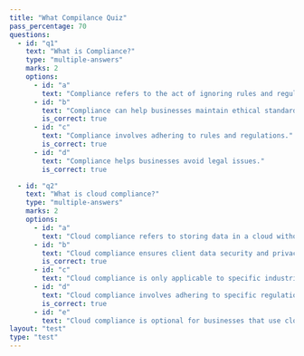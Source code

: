```yaml
---
title: "What Compilance Quiz"
pass_percentage: 70
questions:
  - id: "q1"
    text: "What is Compliance?"
    type: "multiple-answers"
    marks: 2
    options:
      - id: "a"
        text: "Compliance refers to the act of ignoring rules and regulations."
      - id: "b"
        text: "Compliance can help businesses maintain ethical standards."
        is_correct: true
      - id: "c"
        text: "Compliance involves adhering to rules and regulations."
        is_correct: true
      - id: "d"
        text: "Compliance helps businesses avoid legal issues."
        is_correct: true

  - id: "q2"
    text: "What is cloud compliance?"
    type: "multiple-answers"
    marks: 2
    options:
      - id: "a"
        text: "Cloud compliance refers to storing data in a cloud without any security measures."
      - id: "b"
        text: "Cloud compliance ensures client data security and privacy in the cloud."
        is_correct: true
      - id: "c"
        text: "Cloud compliance is only applicable to specific industries."
      - id: "d"
        text: "Cloud compliance involves adhering to specific regulations and standards."
        is_correct: true
      - id: "e"
        text: "Cloud compliance is optional for businesses that use cloud services."
layout: "test"
type: "test"
---
```

